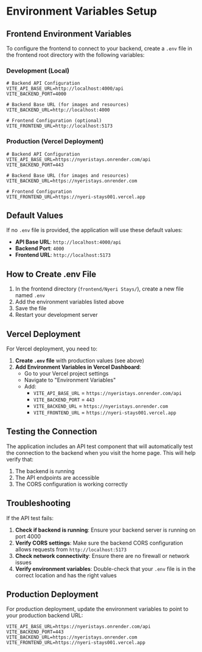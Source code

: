 # Environment Variables Setup

## Frontend Environment Variables

To configure the frontend to connect to your backend, create a `.env` file in the frontend root directory with the following variables:

### Development (Local)
```env
# Backend API Configuration
VITE_API_BASE_URL=http://localhost:4000/api
VITE_BACKEND_PORT=4000

# Backend Base URL (for images and resources)
VITE_BACKEND_URL=http://localhost:4000

# Frontend Configuration (optional)
VITE_FRONTEND_URL=http://localhost:5173
```

### Production (Vercel Deployment)
```env
# Backend API Configuration
VITE_API_BASE_URL=https://nyeristays.onrender.com/api
VITE_BACKEND_PORT=443

# Backend Base URL (for images and resources)
VITE_BACKEND_URL=https://nyeristays.onrender.com

# Frontend Configuration
VITE_FRONTEND_URL=https://nyeri-stays001.vercel.app
```

## Default Values

If no `.env` file is provided, the application will use these default values:

- **API Base URL**: `http://localhost:4000/api`
- **Backend Port**: `4000`
- **Frontend URL**: `http://localhost:5173`

## How to Create .env File

1. In the frontend directory (`frontend/Nyeri Stays/`), create a new file named `.env`
2. Add the environment variables listed above
3. Save the file
4. Restart your development server

## Vercel Deployment

For Vercel deployment, you need to:

1. **Create `.env` file** with production values (see above)
2. **Add Environment Variables in Vercel Dashboard**:
   - Go to your Vercel project settings
   - Navigate to "Environment Variables"
   - Add:
     - `VITE_API_BASE_URL` = `https://nyeristays.onrender.com/api`
     - `VITE_BACKEND_PORT` = `443`
     - `VITE_BACKEND_URL` = `https://nyeristays.onrender.com`
     - `VITE_FRONTEND_URL` = `https://nyeri-stays001.vercel.app`

## Testing the Connection

The application includes an API test component that will automatically test the connection to the backend when you visit the home page. This will help verify that:

1. The backend is running
2. The API endpoints are accessible
3. The CORS configuration is working correctly

## Troubleshooting

If the API test fails:

1. **Check if backend is running**: Ensure your backend server is running on port 4000
2. **Verify CORS settings**: Make sure the backend CORS configuration allows requests from `http://localhost:5173`
3. **Check network connectivity**: Ensure there are no firewall or network issues
4. **Verify environment variables**: Double-check that your `.env` file is in the correct location and has the right values

## Production Deployment

For production deployment, update the environment variables to point to your production backend URL:

```env
VITE_API_BASE_URL=https://nyeristays.onrender.com/api
VITE_BACKEND_PORT=443
VITE_BACKEND_URL=https://nyeristays.onrender.com
VITE_FRONTEND_URL=https://nyeri-stays001.vercel.app
``` 